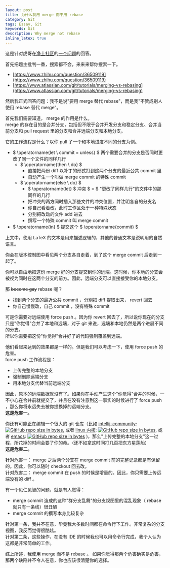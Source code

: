 ```yaml
---
layout: post
title: 为什么我用 merge 而不用 rebase
category: Git
tags: Essay, Git
keywords: Git
description: Why merge not rebase
inline_latex: true
---
```


这是针对虎哥在[净土社区](https://www.eliseos.org/)的[一个问题](https://www.eliseos.org/en/water/post/23)的回答。

首先把题主批判一番，搜索都不会，来来来帮你搜索一下。

+ [https://www.zhihu.com/question/36509119](https://www.zhihu.com/question/36509119)
+ [https://www.atlassian.com/git/tutorials/merging-vs-rebasing](https://www.atlassian.com/git/tutorials/merging-vs-rebasing)

然后我正式回答问题：我不是说"要用 merge 替代 rebase"，而是我"不赞成别人使用 rebase 替代 merge"。

首先我们需要知道， merge 的作用是什么。  
merge 的存在目的是合并分支，包括但不限于合并开发分支和稳定分支、合并当前分支和 pull request 里的分支和合并远端分支和本地分支。

它的工作流程是什么？以你 pull 了一个和本地进度不同的分支为例。

+ $ \operatorname{let \ commit = unless} $ 两个需要合并的分支是否同时更改了同一个文件的同样几行
  + $ \operatorname{then \ do} $
    + 直接把两份 diff 以补丁的形式打到这两个分支的最近公共 commit 里
    + 自动产生一个叫做 merge commit 的特殊 commit
  + $ \operatorname{else \ do} $
    + $ \operatorname{let} $ 冲突 $ = $ "更改了同样几行"的文件中的那同样的几行
    + 把冲突的两方同时插入那些文件的冲突位置，并注明各自的分支名
    + 你自己看着改，此时工作区处于一种特殊状态
    + 分别把改动的文件 add 进去
    + 撰写一个特殊 commit 叫 merge commit
+ $ \operatorname{in} $ 提交这个 $ \operatorname{commit} $

上文中，使用 LaTeX 的文本是用来描述逻辑的，其他的普通文本是说明用的自然语言。

你会在版本控制图中看见两个分支各自走着，到了这个 merge commit 后走到一起了。

你可以自由地把这份 merge 好的分支提交到你的远端。这时候，你本地的分支会被视为同时在这两个分支的前方。因此，远端分支可以直接接受你的本地分支。

那 ~~become gay~~ rebase 呢？

+ 找到两个分支的最近公共 commit ，分别把 diff 提取出来， revert 回去
+ 你自己慢慢改，自己 commit ，没有特殊 commit

可是你需要对远端使用 force push 。因为你 revert 回去了，所以说你现在的分支只是"你觉得"合并了本地和远端，对于 git 来说，远端和本地仍然是两个进展不同的分支。  
所以你需要把这份"你觉得"合并好了的代码强制覆盖到远端。

他们看起来达到的效果都是一样的。但是我们可以考虑一下，使用 force push 的危害。  
force push 工作流程是：

+ 上传完整的本地分支
+ 强制删除远端分支
+ 用本地分支代替当前远端分支

因此，原本的远端数据就没有了。如果你在手动产生这个"你觉得"合并的时候，一不小心在合并前就提交了，并且在没有注意到这一事实的时候进行了 force push ，那么你将永远失去被你提换掉的远端分支。  
**这是危害一。**

你还有可能正在编辑一个很大的 git 仓库（比如
[intellij-community](https://github.com/jetbrains/intellij-community):
[![GitHub repo size in bytes](https://img.shields.io/github/repo-size/jetbrains/intellij-community.svg)](https://github.com/jetbrains/intellij-community),
或者
[linux 内核](https://github.com/torvalds/linux):
[![GitHub repo size in bytes](https://img.shields.io/github/repo-size/torvalds/linux.svg)](https://github.com/torvalds/linux),
或者
[emacs](https://github.com/emacs-mirror/emacs):
[![GitHub repo size in bytes](https://img.shields.io/github/repo-size/emacs-mirror/emacs.svg)](https://github.com/emacs-mirror/emacs)
)，那么"上传完整的本地分支"这一过程，所花掉的时间会要了你的命。（还不如拿这时间打几百把东方星莲船）  
**这是危害二。**

针对危害一： merge 之后两个分支在 merge commit 前的完整记录都是有保留的。因此，你可以随时 checkout 回去改。  
针对危害二： merge commit 在 push 的时候是增量的。因此，你只需要上传远端没有的 diff 。

有一个见仁见智的问题，就是有人觉得：

+ merge commit 造成的这种"群分支乱舞"的分支视图里的混乱现象（ rebase 就只有一条线）很丑陋
+ merge commit 的撰写本身比较复杂

针对第一条，我并不在意，毕竟我大多数时间都在命令行下工作。非常复杂的分支视图，我反而觉得很酷炫。  
针对第二条，这些操作，在没有 IDE 的时候我也可以用命令行完成，我个人认为这都是非常简单的工作。

综上所述，我使用 merge 而不是 rebase 。
如果你觉得那两个危害确实是危害，那两个缺陷并不令人在意，你也应该很清楚你的选择。

